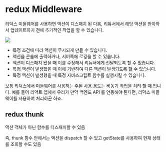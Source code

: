 # redux Middleware

리덕스 미들웨어를 사용하면 액션이 디스패치 된 다음, 리듀서에서 해당 액션을 받아와서 업데이트하기 전에 추가적인 작업을 할 수 있습니다.

![](C:\Users\haeri\Desktop\development\TIL\React\images\middleware.JPG)

- 특정 조건에 따라 액션이 무시되게 만들 수 있습니다.
- 액션을 콘솔에 출력하거나, 서버쪽에 로깅을 할 수 있습니다.
- 액션이 디스패치 됐을 때 이를 수정해서 리듀서에게 전달되도록 할 수 있습니다.
- 특정 액션이 발생했을 때 이에 기반하여 다른 액션이 발생되도록 할 수 있습니다.
- 특정 액션이 발생했을 때 특정 자바스크립트 함수를 실행시킬 수 있습니다.

보통 리덕스에서 미들웨어를 사용하는 주된 사용 용도는 비동기 작업을 처리 할 때 입니다. 예를 들어 리액트 앱에서 우리가 만약 백엔드 API 를 연동해야 된다면, 리덕스 미들웨어를 사용하여 처리하곤 하죠.

## redux thunk

액션 객체가 아닌 함수를 디스패치할 수 있음

즉, thunk 함수 안에서는 액션을 dispatch 할 수 있고 getState를 사용하여 현재 상태를 조회할 수도 있음